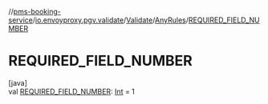 //[pms-booking-service](../../../../index.md)/[io.envoyproxy.pgv.validate](../../index.md)/[Validate](../index.md)/[AnyRules](index.md)/[REQUIRED_FIELD_NUMBER](-r-e-q-u-i-r-e-d_-f-i-e-l-d_-n-u-m-b-e-r.md)

# REQUIRED_FIELD_NUMBER

[java]\
val [REQUIRED_FIELD_NUMBER](-r-e-q-u-i-r-e-d_-f-i-e-l-d_-n-u-m-b-e-r.md): [Int](https://kotlinlang.org/api/core/kotlin-stdlib/kotlin/-int/index.html) = 1